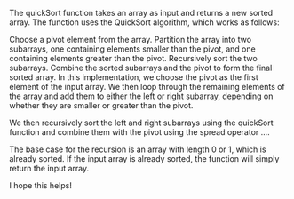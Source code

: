 The quickSort function takes an array as input and returns a new sorted array. The function uses the QuickSort algorithm, which works as follows:

Choose a pivot element from the array.
Partition the array into two subarrays, one containing elements smaller than the pivot, and one containing elements greater than the pivot.
Recursively sort the two subarrays.
Combine the sorted subarrays and the pivot to form the final sorted array.
In this implementation, we choose the pivot as the first element of the input array. We then loop through the remaining elements of the array and add them to either the left or right subarray, depending on whether they are smaller or greater than the pivot.

We then recursively sort the left and right subarrays using the quickSort function and combine them with the pivot using the spread operator ....

The base case for the recursion is an array with length 0 or 1, which is already sorted. If the input array is already sorted, the function will simply return the input array.

I hope this helps!
